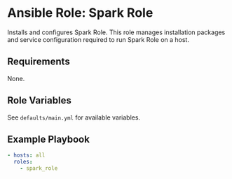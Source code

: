 # Ansible Role: Spark Role

Installs and configures Spark Role. This role manages installation packages and service configuration required to run Spark Role on a host.

## Requirements

None.

## Role Variables

See `defaults/main.yml` for available variables.

## Example Playbook

```yaml
- hosts: all
  roles:
    - spark_role
```
